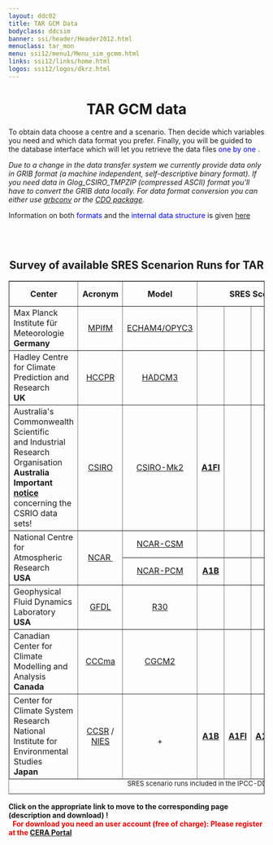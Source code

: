 ```yaml
---
layout: ddc02
title: TAR GCM Data
bodyclass: ddcsim
banner: ssi/header/Header2012.html
menuclass: tar_mon
menu: ssi12/menu1/Menu_sim_gcmm.html
links: ssi12/links/home.html
logos: ssi12/logos/dkrz.html
---
```

<div id="pagetitle-ln">
	<h1 align="center">TAR GCM data</h1>
</div>


<p>To obtain data choose a centre and a scenario. Then decide which
variables you need and which data format you prefer. Finally, you will
be guided to the database interface which will let you retrieve the data
files <font color="#0000FF">one by one </font>.
</p>

<p><i>
Due to a change in the data transfer system we currently provide data
only in GRIB format (a machine independent, self-descriptive binary format).
If you need data in Glog_CSIRO_TMPZIP (compressed ASCII) format you'll have to convert
the GRIB data locally. For data format conversion you can either use
<!-- <a href="/gcm/misc/GRIBGZIP.html">grbconv</a> -->
<a href="../INFO/formats.html" title="Information on GRIB">grbconv</a> 
or the
<!-- <a href="http://www.mad.zmaw.de/Pingo/pingohome.html">PINGO package</a>. -->
<a href="http://code.zmaw.de/projects/cdo" target="_blank">CDO package</a>.
</i>
</p>

<P>Information on both <FONT COLOR="#0000FF">formats</FONT> and the
<FONT COLOR="#0000FF">internal data structure</FONT> is given
<!--<A HREF="/gcm/misc/GRIBGZIP.html" title="Information on GRIB and GZIP">here</A>. -->
<a href="../INFO/formats.html" title="Information on GRIB and GZIP">here</a> 
</p>

<br>&nbsp;
<center>
<H2>Survey of available SRES Scenarion Runs for TAR</h2></center>

<center>
<table width="75%" BORDER="1" CELLPADDING="1" NOSAVE >
<tr>
<th ALIGN="center">Center</th>
<th ALIGN="center">Acronym</th>
<th ALIGN="center">Model</th>
<th ALIGN="center" COLSPAN="6">SRES Scenario Runs</th>
<th ALIGN="center" COLSPAN="6">Additional data</th>
</tr>

<tr>
<td ALIGN="left">Max Planck Institute f&uuml;r Meteorologie <br><b>Germany</b></td>
<td ALIGN="center"><a href="http://www.mpimet.mpg.de/en">MPIfM</a></td>
<td ALIGN="center"><a href="/gcm/models/tar/echam4opyc3.html">ECHAM4/OPYC3</a></td>
<td ALIGN="center">&nbsp;</td>
<td ALIGN="center">&nbsp;</td>
<td ALIGN="center">&nbsp;</td>
<td ALIGN="center"><a href="http://cera-www.dkrz.de/WDCC/ui/Compact.jsp?acronym=IPCC_EH4_OPYC_SRES_A2_MM"><b>A2</b></a></td>
<td ALIGN="center">&nbsp;</td>
<td ALIGN="center"><a href="http://cera-www.dkrz.de/WDCC/ui/Compact.jsp?acronym=IPCC_EH4_OPYC_SRES_B2_MM"><b>B2</b></a></td>
<td ALIGN="center"><a href="https://cera-www.dkrz.de/WDCC/ui/cerasearch/q?project_acronym_ss=IPCC_TAR_ECHAM4%2FOPYC">6-h data<br>(remote)</a></td>
</tr>

<tr NOSAVE>
<td ALIGN="left">Hadley Centre&nbsp;
           <br>for Climate Prediction and Research <br><b>UK</b></td>
<td ALIGN="center"><a href="http://www.metoffice.gov.uk/climate-guide/science/science-behind-climate-change/hadley" alt="Homepage of the HCCPR">HCCPR</a></td>
<td ALIGN="center"><a href="http://www.metoffice.gov.uk/research/modelling-systems/unified-model/climate-models/hadcm3">HADCM3</a></td>
<td ALIGN="center">&nbsp</td>
<td ALIGN="center"><!-- a href="http://cera-www.dkrz.de/WDCC/ui/Compact.jsp?acronym=NN"><b>A1FI</b></a --></td>
<td ALIGN="center">&nbsp;</td>
<td ALIGN="center">
  <b><a href="http://cera-www.dkrz.de/WDCC/ui/Compact.jsp?acronym=HADCM3_SRES_A2" ><b>A2&nbsp;</b></a>     <br>
     <a href="http://cera-www.dkrz.de/WDCC/ui/Compact.jsp?acronym=HADCM3_SRES_A2b"><b>A2b</b></a></a><br>
     <a href="http://cera-www.dkrz.de/WDCC/ui/Compact.jsp?acronym=HADCM3_SRES_A2c"><b>A2c</b></a></b>
</td>
<td ALIGN="center"><!-- a href="http://cera-www.dkrz.de/WDCC/ui/Compact.jsp?acronym=HADCM3_SRES_B1"><b>B1</b></a --></td>
<td ALIGN="center">
     <a href="http://cera-www.dkrz.de/WDCC/ui/Compact.jsp?acronym=HADCM3_SRES_B2" ><b>B2&nbsp;</b></a>  <br>
     <!-- a href="http://cera-www.dkrz.de/WDCC/ui/Compact.jsp?acronym=HADCM3_SRES_B2b"><b>B2b</b></a --></td>
<td ALIGN="center">&nbsp;</td>
</tr>

<tr>
<td ALIGN="left">Australia's Commonwealth Scientific
           <br>and Industrial Research Organisation <b>Australia</b><br>
<b>Important <a href="/gcm/misc/Note_CSIRO_data.html">notice</a></b>
     concerning the CSRIO data sets! </td>
<td ALIGN="center"><a href="http://www.csiro.au">CSIRO</a></td>
<td ALIGN="center"><a href="http://www.cmar.csiro.au/e-print/open/hennessy_1998a.html#ccm">CSIRO-Mk2</a></td>
<td ALIGN="center"><a href="http://cera-www.dkrz.de/WDCC/ui/Compact.jsp?acronym=CSIRO_SRES_A1FI"><b>A1FI</b></a></td>
<td ALIGN="center">&nbsp;</td>
<td ALIGN="center">&nbsp;</td>
<td ALIGN="center"><a href="http://cera-www.dkrz.de/WDCC/ui/Compact.jsp?acronym=CSIRO_SRES_A2"><b>A2</b></a></td>
<td ALIGN="center"><a href="http://cera-www.dkrz.de/WDCC/ui/Compact.jsp?acronym=CSIRO_SRES_B1"><b>B1</b></a></td>
<td ALIGN="center"><a href="http://cera-www.dkrz.de/WDCC/ui/Compact.jsp?acronym=CSIRO_SRES_B2"><b>B2</b></a></td>
<td ALIGN="center">&nbsp;</td>
</tr>

<tr>
<td ALIGN="left" ROWSPAN="2">National Centre for Atmospheric Research&nbsp; <br><b>USA</b></td>
<td ALIGN="center" ROWSPAN="2"><a href="http://www.ncar.ucar.edu">NCAR&nbsp;</a></td>
<td ALIGN="center"><a href="http://www.cesm.ucar.edu/models/">NCAR-CSM</a></td>
<td ALIGN="center">&nbsp;</td>
<td ALIGN="center">&nbsp;</td>
<td ALIGN="center">&nbsp;</td>
<td ALIGN="center"><a href="http://cera-www.dkrz.de/WDCC/ui/Compact.jsp?acronym=NCARCSM_SRES_A2"><b>A2</b></a></td>
<td ALIGN="center">&nbsp;</td>
<td ALIGN="center">&nbsp;</td>
<td ALIGN="center">&nbsp;</td>
</tr>

<tr>
<td ALIGN="center"><a href="http://www.cgd.ucar.edu/pcm">NCAR-PCM</a></td>
<td ALIGN="center"><a href="http://cera-www.dkrz.de/WDCC/ui/Compact.jsp?acronym=NCARPCM_SRES_A1B"><b>A1B</b></a></td>
<td ALIGN="center">&nbsp;</td>
<td ALIGN="center">&nbsp;</td>
<td ALIGN="center"><a href="http://cera-www.dkrz.de/WDCC/ui/Compact.jsp?acronym=NCARPCM_SRES_A2"><b>A2</b></a></td>
<td ALIGN="center">&nbsp;</td>
<td ALIGN="center"><a href="http://cera-www.dkrz.de/WDCC/ui/Compact.jsp?acronym=NCARPCM_SRES_B2"><b>B2</b></a></td>
<td ALIGN="center">&nbsp;</td>
</tr>

<tr>
<td ALIGN="left">Geophysical Fluid Dynamics Laboratory <br><b>USA</b></td>
<td ALIGN="center"><a href="http://www.gfdl.noaa.gov">GFDL</a></td>
<td ALIGN="center"><a href="http://dx.doi.org/10.1016/S0921-8181(02)00192-3">R30</a></td>
<td ALIGN="center">&nbsp;</td>
<td ALIGN="center">&nbsp;</td>
<td ALIGN="center">&nbsp;</td>
<td ALIGN="center"><a href="http://cera-www.dkrz.de/WDCC/ui/Compact.jsp?acronym=GFDL_SRES_A2"><b>A2</b></a></td>
<td ALIGN="center">&nbsp;</td>
<td ALIGN="center"><a href="http://cera-www.dkrz.de/WDCC/ui/Compact.jsp?acronym=GFDL_SRES_B2"><b>B2</b></a></td>
<td ALIGN="center">&nbsp;</td>
</tr>

<tr>
<td ALIGN="left">Canadian Center for Climate Modelling and Analysis <br><b>Canada</b></td>
<td ALIGN="center"><a href="http://www.ec.gc.ca/ccmac-cccma">CCCma</a></td>
<td ALIGN="center"><a href="http://www.ec.gc.ca/ccmac-cccma/default.asp?lang=En&n=40D6024E-1">CGCM2</a></td>
<td ALIGN="center">&nbsp;</td>
<td ALIGN="center">&nbsp;</td>
<td ALIGN="center">&nbsp;</td>
<td ALIGN="center"><a href="http://cera-www.dkrz.de/WDCC/ui/Compact.jsp?acronym=CCCma_CGCM2_SRES_A2"><b>A2&nbsp;</b></a>
             <br><!-- a href="http://cera-www.dkrz.de/WDCC/ui/Compact.jsp?acronym=CCCma_CGCM2_SRES_A2b"><b>A2b</b></a -->
             <br><!-- a href="http://cera-www.dkrz.de/WDCC/ui/Compact.jsp?acronym=CCCma_CGCM2_SRES_A2c"><b>A2c</b></a -->
</td>
<td ALIGN="center">&nbsp;</td>
<td ALIGN="center"><a href="http://cera-www.dkrz.de/WDCC/ui/Compact.jsp?acronym=CCCma_CGCM2_SRES_B2"><b>B2&nbsp;</b></a>
             <br><!-- a href="http://cera-www.dkrz.de/WDCC/ui/Compact.jsp?acronym=CCCma_CGCM2_SRES_B2b"><b>B2b</b></a -->
             <br><!-- a href="http://cera-www.dkrz.de/WDCC/ui/Compact.jsp?acronym=CCCma_CGCM2_SRES_B2c"><b>B2c</b></a --></td>
<td ALIGN="center"><a href="http://climate-modelling.canada.ca/data/cgcm2/cgcm2.shtml">daily data<br>(remote)</a></td>
</tr>

<tr>
<td ALIGN="left">Center for Climate System Research
           <br>National Institute for Environmental Studies <br><b>Japan</b></td>
<td ALIGN="center"><a href="http://ccsr.aori.u-tokyo.ac.jp/index-e.html">CCSR</a> /
            <br> <a href="http://www.nies.go.jp/index-e.html">NIES</a></td>
<td ALIGN="center"><!-- a href="./">CCSR/NIES AGCM</a -->
           <br>+ <!-- a href="./">CCSR OGCM</a --></td>

<td ALIGN="center"><a href="http://cera-www.dkrz.de/WDCC/ui/Compact.jsp?acronym=CCSRNIES_SRES_A1B"><b>A1B</b></a></td>
<td ALIGN="center"><a href="http://cera-www.dkrz.de/WDCC/ui/Compact.jsp?acronym=CCSRNIES_SRES_A1FI"><b>A1FI</b></a></td>
<td ALIGN="center"><a href="http://cera-www.dkrz.de/WDCC/ui/Compact.jsp?acronym=CCSRNIES_SRES_A1T"><b>A1T</b></a></td>
<td ALIGN="center"><a href="http://cera-www.dkrz.de/WDCC/ui/Compact.jsp?acronym=CCSRNIES_SRES_A2"><b>A2</b></a></td>
<td ALIGN="center"><a href="http://cera-www.dkrz.de/WDCC/ui/Compact.jsp?acronym=CCSRNIES_SRES_B1"><b>B1</b></a></td>
<td ALIGN="center"><a href="http://cera-www.dkrz.de/WDCC/ui/Compact.jsp?acronym=CCSRNIES_SRES_B2"><b>B2</b></a></td>
<td ALIGN="center">&nbsp;</td>
</tr>

<caption align="bottom"><font size="-1">SRES scenario runs included in the IPCC-DDC.</font>
<br><!--
      <tr>
        <td align="left">&nbsp</td>
        <td align="center"><a href="http://www">&nbsp;</a></td>
        <td align="center"><a href="./">&nbsp;</a></td>
        <td ALIGN="center"><a href="./">&nbsp; &nbsp;</a></td>
        <td ALIGN="center"><a href="./">&nbsp; &nbsp;</a></td>
        <td ALIGN="center"><a href="./">&nbsp; &nbsp;</a></td>
        <td ALIGN="center"><a href="./">&nbsp; &nbsp;</a></td>
      </td></center>
      </tr>
--></caption>
</table></center>

<p>
<b>Click on the appropriate link to move to the corresponding page (description and download) !</b><br>
<FONT COLOR="#F00000">
&nbsp;
<b>For download you need an user account (free of charge): Please register at the <a href="http://cera-www.dkrz.de" target="_blank">CERA Portal</a></b> </FONT> 
</p>
&nbsp;
<!-- end of center column -->

